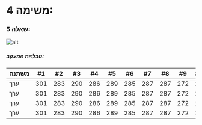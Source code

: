 # משימה 4:

### שאלה 5:

![alt](https://i.imgur.com/WUc7KBl.png)

##### טבלאת המעקב:
משתנה | #1 | #2 | #3 | #4 | #5 | #6 | #7 | #8 | #9 | #10 | #11
--- | --- | --- | --- |--- |--- |--- |--- |--- |--- |--- |---
ערך | 301 | 283 | 290 | 286 | 289 | 285 | 287 | 287 | 272 | 276 | 269
ערך | 301 | 283 | 290 | 286 | 289 | 285 | 287 | 287 | 272 | 276 | 269
ערך | 301 | 283 | 290 | 286 | 289 | 285 | 287 | 287 | 272 | 276 | 269
ערך | 301 | 283 | 290 | 286 | 289 | 285 | 287 | 287 | 272 | 276 | 269
